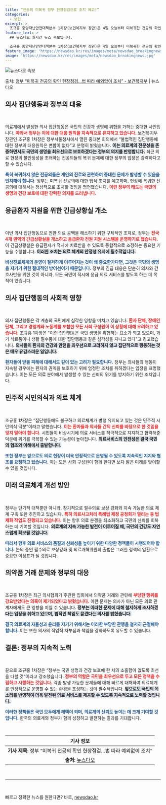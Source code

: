 ```yaml
---
title: “전공의 미복귀 정부 현장점검으로 조치 예고!”
categories:
  - 보건
excerpt: >
  조규홍 중앙재난안전대책본부 1차장(보건복지부 장관)은 4일 오늘부터 미복귀한 전공의 확인을 위해 현장 점검을…
feature_text: >
  ## 뉴스다오 실시간 뉴스 속보입니다.

  조규홍 중앙재난안전대책본부 1차장(보건복지부 장관)은 4일 오늘부터 미복귀한 전공의 확인을 위해 현장 점검을…
feature_image: 'https://newsdao.kr/res/images/meta/newsdao_breakingnews.jpg'
image: 'https://newsdao.kr/res/images/meta/newsdao_breakingnews.jpg'
---
```


![뉴스다오 속보](https://newsdao.kr/res/images/meta/newsdao_breakingnews.jpg)

<p>출처: <a href="https://newsdao.kr/3275" rel="dofollow">정부 “미복귀 전공의 확인 현장점검…법 따라 예외없이 조치”  - 보건복지부</a> | 뉴스다오</p>

<h2 data-ke-size="size26">의사 집단행동과 정부의 대응</h2>

<p data-ke-size="size16">&nbsp;</p>

의료계에서 발생한 의사 집단행동은 국민의 건강과 생명에 위협을 가하는 중대한 사안입니다. <b><span style="color: #ee2323;">따라서 정부는 이에 대한 대응 원칙을 지속적으로 유지하고 있습니다.</span></b> 보건복지부 장관인 조규홍 1차장은 정부서울청사에서 열린 중대본 회의에서 “불법적인 집단행동에 대한 정부의 대응원칙은 변함이 없다”고 분명히 밝혔습니다. <b><span style="background-color: #21538527;">이는 의료계의 전문성을 존중하면서도 국민의 생명을 최우선으로 보호하겠다는 정부의 의지를 반영합니다.</span></b> 최근 의료 현장의 불안정성을 초래하는 전공의들의 복귀 문제에 대한 정부의 입장은 강력하다고 할 수 있습니다.

<b><span style="color: #1a5490;">특히 복귀하지 않은 전공의들은 개인의 진로와 관련하여 중대한 문제가 발생할 수 있음을 인지해야 합니다.</span></b> 정부는 미복귀 전공의에 대한 법적 조치를 예고하며, 현장에 복귀한 전공의에 대해서는 정상적으로 조치할 것임을 명언했습니다. <b><span style="color: #ee2323;">이런 정부의 태도는 국민의 생명과 건강 보호에 대한 강력한 의지를 드러냅니다.</span></b>

<h2 data-ke-size="size26">응급환자 지원을 위한 긴급상황실 개소</h2>

<p data-ke-size="size16">&nbsp;</p>

이번 의사 집단행동으로 인한 의료 공백을 해소하기 위한 구체적인 조치로, 정부는 <b><span style="color: #ee2323;">전국 4개 권역의 긴급상황실을 개소하고 응급환자 전원 지원 시스템을 운영하기로 했습니다.</span></b> 이 긴급상황실은 응급환자가 적시에 치료받을 수 있도록 종합적으로 조정하는 중요한 기능을 수행합니다. <b><span style="background-color: #21538527;">이러한 조치는 의료 체계의 안정성 유지에 필수적입니다.</span></b>

<b><span style="color: #1a5490;">비상진료체계의 운영이 철저하게 이루어지는 것이 왜 중요한가다면, 그것은 국민의 생명을 지키기 위한 절대적인 방어선이기 때문입니다.</span></b> 정부의 긴급 대응은 단순히 의사와 간호사만을 위한 것이 아니라, 모든 국민이 적시에 응급 의료 서비스를 받도록 하는 데 목적이 있습니다.

<h2 data-ke-size="size26">의사 집단행동의 사회적 영향</h2>

<p data-ke-size="size16">&nbsp;</p>

의사 집단행동은 각 계층의 국민에게 심각한 영향을 미치고 있습니다. <b><span style="color: #ee2323;">환자 단체, 장애인 단체, 그리고 경영계와 노동계를 포함한 모든 사회 구성원이 이 상황에 대해 우려하고 있습니다.</span></b> 조규홍 1차장은 "이런 집단행동은 국민 생명을 위협하는 요소가 되고 있으며, 과거 식료품이나 생활 필수품에 대한 집단행동과 같은 심각성을 지니고 있다"고 경고했습니다. <b><span style="background-color: #21538527;">의사들이 환자의 건강과 안전을 최우선으로 고려하지 않고 집단적으로 행동하는 것은 매우 유감스러운 일입니다.</span></b>

<b><span style="color: #1a5490;">환자들이 받을 피해에 대해서도 깊이 있는 고려가 필요합니다.</span></b> 정부는 의사들의 행동이 지속될 경우에는 환자의 권익을 보호하기 위해 엄정한 조치를 취하겠다는 입장을 표명했습니다. 이는 모든 의료 분야에서 발생할 수 있는 신뢰의 위기를 방지하기 위한 조치입니다.

<h2 data-ke-size="size26">민주적 시민의식과 의료 체계</h2>

<p data-ke-size="size16">&nbsp;</p>

조규홍 1차장은 “집단행동에도 불구하고 의료체계가 병행 유지되고 있는 것은 민주적 시민의식 덕분”이라고 말했습니다. <b><span style="color: #ee2323;">이는 환자들과 의사들 간의 신뢰를 바탕으로 한 것임을 잊지 말아야 합니다.</span></b> 시민들이 비상시기에 의료 서비스를 적극적으로 지지하고 협력해준 덕분에 위기를 극복할 수 있는 가능성이 높아집니다. <b><span style="background-color: #21538527;">의료서비스의 안전성은 결국 국민의 협조와 이해에서 출발합니다.</span></b>

<b><span style="color: #1a5490;">또한 정부는 앞으로도 의료 현장이 더욱 안정적으로 운영될 수 있도록 지속적인 지지와 협조를 요청하고 있습니다.</span></b> 이는 모든 사회 구성원이 함께 한다면 보다 밝은 미래를 맞이할 수 있을 것입니다. 

<h2 data-ke-size="size26">미래 의료체계 개선 방안</h2>

<p data-ke-size="size16">&nbsp;</p>

정부는 단기적 대책뿐만 아니라, 장기적으로 필수의료 보상 강화와 지속 가능한 의료 체계 구축 또한 추진하고 있습니다. <b><span style="color: #ee2323;">특히 의료사고처리 특례법 제정 공청회가 열리는 등 법제화 작업도 진행되고 있습니다.</span></b> 이는 향후 의료 분쟁을 최소화하고 국민의 신뢰를 회복하는 데 기여할 것입니다. <b><span style="background-color: #21538527;">의료계의 지속 가능한 발전이 이루어질 때, 국민의 건강도 자연스럽게 확보될 것입니다.</span></b>

<b><span style="color: #1a5490;">따라서 향후 의료 서비스의 품질과 신뢰성을 높이기 위한 다양한 정책들이 시행되어야 합니다.</span></b> 논의 중인 필수의료 보상강화 및 의료개혁위원회 출범은 그러한 정책의 일환으로 중요한 이정표가 될 것입니다.

<h2 data-ke-size="size26">의약품 거래 문제와 정부의 대응</h2>

<p data-ke-size="size16">&nbsp;</p>

조규홍 1차장은 최근 의사협회가 주관한 집회에서 의약품 거래와 관련해 <b><span style="color: #ee2323;">부당한 행위를 강요받았다는 의혹이 제기되었다고 밝혔습니다.</span></b> 이런 문제는 의사가 아닌 모든 의료 관계자에게도 큰 영향을 미칠 수 있습니다. <b><span style="background-color: #21538527;">정부는 이러한 문제에 대해 철저하게 조사하겠다는 입장을 취하고 있으며, 법적인 책임도 묻겠다는 의사를 밝혔습니다.</span></b>

<b><span style="color: #1a5490;">결국 의료계의 자율성과 윤리를 지키기 위해서는 이러한 부당한 관행을 철저히 근절해야 합니다.</span></b> 이는 또한 의사의 직업적 자부심과 책임을 강화하도록 유도할 수 있습니다. 

<h2 data-ke-size="size26">결론: 정부의 지속적 노력</h2>

<p data-ke-size="size16">&nbsp;</p>

끝으로 조규홍 1차장은 “정부는 국민 생명과 건강 보호에 한 치의 소홀함이 없도록 최선을 다할 것“이라고 강조했습니다. <b><span style="color: #ee2323;">정부의 역할은 국민을 최우선으로 두고 모든 정책을 수립하고 시행하는 것입니다.</span></b> 각종 발생 가능한 문제들에 대해 빠르게 대처하여 의료체계를 안정적으로 운영할 수 있는 환경을 조성하는 것이 필수적입니다. <b><span style="background-color: #21538527;">앞으로도 국민의 목소리를 반영하여 더욱 발전된 의료 서비스를 제공할 수 있도록 지속적으로 노력할 것입니다.</span></b>

<b><span style="color: #1a5490;">이러한 정책들은 국민 모두에게 혜택이 되며, 의료계의 신뢰도 높이는 데 크게 기여할 것입니다.</span></b> 한국의 의료계와 정부가 함께 성장하고 발전하는 결과를 기대합니다. 

<p data-ke-size="size16">&nbsp;</p>

<table style="width: 100%; border-collapse: collapse;">
    <thead>
        <tr>
            <th style="text-align: center; height: 30px;"><b>기사 정보</b></th>
        </tr>
    </thead>
    <tbody>
        <tr>
            <td style="text-align: center; height: 17px;"><b>기사 제목:</b> 정부 “미복귀 전공의 확인 현장점검…법 따라 예외없이 조치”</td>
        </tr>
        <tr>
            <td style="text-align: center; height: 17px;"><b>출처:</b> <a href="https://newsdao.kr/3275">뉴스다오</a></td>
        </tr>
    </tbody>
</table>

<p data-ke-size="size16">&nbsp;</p>

<hr/> 

<p data-ke-size="size16">&nbsp;</p> 

 

빠르고 정확한 뉴스를 원한다면? 바로, <a href="https://newsdao.kr" rel="dofollow">newsdao.kr</a>


